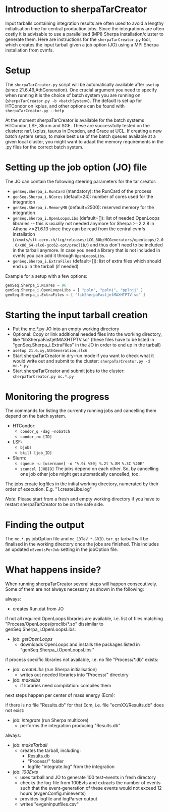 # Introduction to sherpaTarCreator

Input tarballs containing integration results are often used to avoid a lengthy initialisation time for central production jobs. Since the integrations are often costly it is advisable to use a parallelised (MPI) Sherpa installation/cluster to generate them. Here are instructions for the `sherpaTarCreator.py` tool, which creates the input tarball given a job option (JO) using a MPI Sherpa installation from cvmfs.

# Setup

The `sherpaTarCreator.py` script will be automatically available after `asetup` (since 21.6.49,AthGeneration). One crucial argument you need to specify when running it is the choice of batch system you are running on (`sherpaTarCreator.py -b <batchSystem>`). The default is set up for HTCondor on lxplus, and other options can be found with `sherpaTarCreator.py --help`

At the moment sherpaTarCreator is available for the batch systems HTCondor, LSF, Slurm and SGE. These are successfully tested on the clusters: naf, lxplus, taurus in Dresden, and Grace at UCL.
If creating a new batch system setup, to make best use of the batch queues available at a given local cluster, you might want to adapt the memory requirements in the .py files for the correct batch system.

# Setting up the job option (JO) file

The JO can contain the following steering parameters for the tar creator:
* `genSeq.Sherpa_i.RunCard` (mandatory): the RunCard of the process
* `genSeq.Sherpa_i.NCores` (default=24): number of cores used for the integration
* `genSeq.Sherpa_i.MemoryMB` (default=2500): reserved memory for the integration
* `genSeq.Sherpa_i.OpenLoopsLibs` (default=[]): list of needed OpenLoops libraries -- this is usually not needed anymore for Sherpa >=2.2.8 in Athena >=21.6.13 since they can be read from the central cvmfs installation (`/cvmfs/sft.cern.ch/lcg/releases/LCG_88b/MCGenerators/openloops/2.0.0/x86_64-slc6-gcc62-opt/proclib/`) and thus don't need to be included in the tarball anymore. In case you need a library that is not included in cvmfs you can add it through `OpenLoopsLibs`.
* `genSeq.Sherpa_i.ExtraFiles` (default=[]): list of extra files which should end up in the tarball (if needed)

Example for a setup with a few options:
```python
genSeq.Sherpa_i.NCores = 96
genSeq.Sherpa_i.OpenLoopsLibs = [ "ppln", "pplnj", "pplnjj" ]
genSeq.Sherpa_i.ExtraFiles = [ "libSherpaFastjetMAXHTPTV.so" ]
```

# Starting the input tarball creation
* Put the mc.*.py JO into an empty working directory
* Optional: Copy or link additional needed files into the working directory, like "libSherpaFastjetMAXHTPTV.so" (these files have to be listed in "genSeq.Sherpa_i.ExtraFiles" in the JO in order to end up in the tarball)
* `asetup 21.6.xy,AthGeneration,slc6`
* Start sherpaTarCreator in dry-run mode if you want to check what it would write out and submit to the cluster: `sherpaTarCreator.py -d mc.*.py`
* Start sherpaTarCreator and submit jobs to the cluster: `sherpaTarCreator.py mc.*.py`

# Monitoring the progress

The commands for listing the currently running jobs and cancelling them depend on the batch system.
* HTCondor:
   * `condor_q -dag -nobatch`
   * `condor_rm [ID]`
* LSF:
   * `bjobs`
   * `bkill [job_ID]`
* Slurm:
   * `squeue -u [username] -o "%.9i %50j %.2t %.8M %.3C %20E"`
   * `scancel [JOBID]`
The jobs depend on each other. So, by cancelling one job other jobs might get automatically cancelled, too.

The jobs create logfiles in the initial working directory, numerated by their order of execution. E.g. "1.createLibs.log"

_Note_: Please start from a fresh and empty working directory if you have to restart sherpaTarCreator to be on the safe side.

# Finding the output

The `mc.*.py` jobOption file and `mc_13TeV.*.GRID.tar.gz` tarball will be finalised in the working directory once the jobs are finished. This includes an updated `nEventsPerJob` setting in the jobOption file.

# What happens inside?

When running sherpaTarCreator several steps will happen consecutively. Some of them are not always necessary as shown in the following:

always:
* creates Run.dat from JO

if not all required OpenLoops libraries are available, i.e. list of files matching "Process/OpenLoops/proclib/*.so" dissimilar to genSeq.Sherpa_i.OpenLoopsLibs:
* job: _getOpenLoops_
   * downloads OpenLoops and installs the packages listed in "genSeq.Sherpa_i.OpenLoopsLibs''

if process specific libraries not available, i.e. no file "Process/*.db" exists:
* job: _createLibs_ (run Sherpa initialisation)
   * writes out needed libraries into "Process/" directory
* job: _makelibs_
   * if libraries need compilation: compiles them

next steps happen per center of mass energy (Ecm):

if there is no file "Results.db" for that Ecm, i.e. file "ecmXX/Results.db" does not exist:
* job: _integrate_ (run Sherpa multicore)
   * performs the integration producing "Results.db"

always:
* job: _makeTarball_
   * creates the tarball, including:
      * Results.db
      * "Process/" folder
      * logfile "integrate.log" from the integration
* job: _100Evts_
   * uses tarball and JO to generate 100 test-events in fresh directory
   * checks the log-file from 100Evts and extracts the number of events such that the event-generation of these events would not exceed 12 hours (evgenConfig.minevents)
   * provides logfile and logParser output
   * writes "evgeninputfiles.csv"
